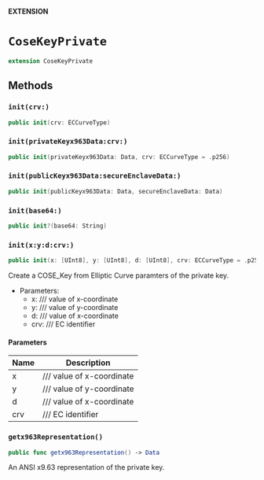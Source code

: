 **EXTENSION**

# `CoseKeyPrivate`
```swift
extension CoseKeyPrivate
```

## Methods
### `init(crv:)`

```swift
public init(crv: ECCurveType)
```

### `init(privateKeyx963Data:crv:)`

```swift
public init(privateKeyx963Data: Data, crv: ECCurveType = .p256)
```

### `init(publicKeyx963Data:secureEnclaveData:)`

```swift
public init(publicKeyx963Data: Data, secureEnclaveData: Data)
```

### `init(base64:)`

```swift
public init?(base64: String)
```

### `init(x:y:d:crv:)`

```swift
public init(x: [UInt8], y: [UInt8], d: [UInt8], crv: ECCurveType = .p256)
```

Create a COSE_Key from Elliptic Curve paramters of the private key.
- Parameters:
  - x: /// value of x-coordinate
  - y: /// value of y-coordinate
  - d: /// value of x-coordinate
  - crv: /// EC identifier

#### Parameters

| Name | Description |
| ---- | ----------- |
| x | /// value of x-coordinate |
| y | /// value of y-coordinate |
| d | /// value of x-coordinate |
| crv | /// EC identifier |

### `getx963Representation()`

```swift
public func getx963Representation() -> Data
```

An ANSI x9.63 representation of the private key.
